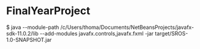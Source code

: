 # FinalYearProject

$ java --module-path /c/Users/thoma/Documents/NetBeansProjects/javafx-sdk-11.0.2/lib --add-modules javafx.controls,javafx.fxml -jar target/SROS-1.0-SNAPSHOT.jar
